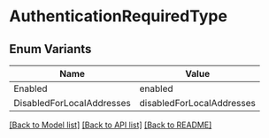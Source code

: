 # AuthenticationRequiredType

## Enum Variants

| Name | Value |
|---- | -----|
| Enabled | enabled |
| DisabledForLocalAddresses | disabledForLocalAddresses |


[[Back to Model list]](../README.md#documentation-for-models) [[Back to API list]](../README.md#documentation-for-api-endpoints) [[Back to README]](../README.md)


